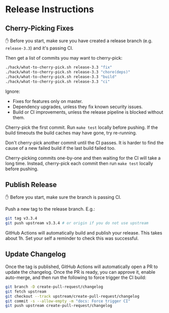# Release Instructions

## Cherry-Picking Fixes

✋ Before you start, make sure you have created a release branch (e.g. `release-3.3`) and it's passing CI.

Then get a list of commits you may want to cherry-pick:

```bash
./hack/what-to-cherry-pick.sh release-3.3 "fix"
./hack/what-to-cherry-pick.sh release-3.3 "chore(deps)"
./hack/what-to-cherry-pick.sh release-3.3 "build"
./hack/what-to-cherry-pick.sh release-3.3 "ci"
```

Ignore:

* Fixes for features only on master.
* Dependency upgrades, unless they fix known security issues.
* Build or CI improvements, unless the release pipeline is blocked without them.

Cherry-pick the first commit. Run `make test` locally before pushing. If the build timeouts the build caches may have
gone, try re-running.

Don't cherry-pick another commit until the CI passes. It is harder to find the cause of a new failed build if the last
build failed too.

Cherry-picking commits one-by-one and then waiting for the CI will take a long time. Instead, cherry-pick each commit then
run `make test` locally before pushing.

## Publish Release

✋ Before you start, make sure the branch is passing CI.

Push a new tag to the release branch. E.g.:

```bash
git tag v3.3.4
git push upstream v3.3.4 # or origin if you do not use upstream
```

GitHub Actions will automatically build and publish your release. This takes about 1h. Set your self a reminder to check
this was successful.

## Update Changelog

Once the tag is published, GitHub Actions will automatically open a PR to update the changelog. Once the PR is ready,
you can approve it, enable auto-merge, and then run the following to force trigger the CI build:

```bash
git branch -D create-pull-request/changelog
git fetch upstream
git checkout --track upstream/create-pull-request/changelog
git commit -s --allow-empty -m "docs: Force trigger CI"
git push upstream create-pull-request/changelog
```
